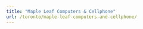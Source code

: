 ```yaml
---
title: "Maple Leaf Computers & Cellphone"
url: /toronto/maple-leaf-computers-and-cellphone/
---
```

